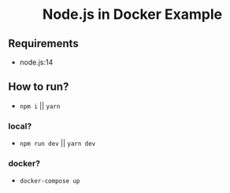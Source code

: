<center><h1>Node.js in Docker Example</h1></center>

## Requirements

- node.js:14

## How to run?

- `npm i` || `yarn`

### local?

- `npm run dev` || `yarn dev`

### docker?

- `docker-compose up`
